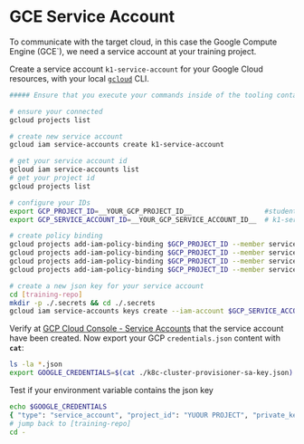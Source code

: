 
# GCE Service Account

To communicate with the target cloud, in this case the Google Compute Engine (GCE`), we need a service account at your training project.

Create a service account `k1-service-account` for your Google Cloud resources, with your local [`gcloud`](https://cloud.google.com/sdk/install) CLI.

```bash
##### Ensure that you execute your commands inside of the tooling container

# ensure your connected
gcloud projects list

# create new service account
gcloud iam service-accounts create k1-service-account

# get your service account id
gcloud iam service-accounts list
# get your project id
gcloud projects list

# configure your IDs
export GCP_PROJECT_ID=__YOUR_GCP_PROJECT_ID__                  #student-XX-project
export GCP_SERVICE_ACCOUNT_ID=__YOUR_GCP_SERVICE_ACCOUNT_ID__  # k1-service-account@student-XX.iam.gserviceaccount.com 

# create policy binding
gcloud projects add-iam-policy-binding $GCP_PROJECT_ID --member serviceAccount:$GCP_SERVICE_ACCOUNT_ID --role='roles/compute.admin'
gcloud projects add-iam-policy-binding $GCP_PROJECT_ID --member serviceAccount:$GCP_SERVICE_ACCOUNT_ID --role='roles/iam.serviceAccountUser' 
gcloud projects add-iam-policy-binding $GCP_PROJECT_ID --member serviceAccount:$GCP_SERVICE_ACCOUNT_ID --role='roles/viewer'
gcloud projects add-iam-policy-binding $GCP_PROJECT_ID --member serviceAccount:$GCP_SERVICE_ACCOUNT_ID --role='roles/storage.admin'

# create a new json key for your service account
cd [training-repo]
mkdir -p ./.secrets && cd ./.secrets
gcloud iam service-accounts keys create --iam-account $GCP_SERVICE_ACCOUNT_ID k8c-cluster-provisioner-sa-key.json
``` 
Verify at [GCP Cloud Console - Service Accounts](https://console.cloud.google.com/iam-admin/serviceaccounts) that the service account have been created. Now export your GCP `credentials.json` content with **`cat`**:
```bash
ls -la *.json
export GOOGLE_CREDENTIALS=$(cat ./k8c-cluster-provisioner-sa-key.json)
```
Test if your environment variable contains the json key
```bash
echo $GOOGLE_CREDENTIALS 
{ "type": "service_account", "project_id": "YUOUR PROJECT", "private_key_id": "..." }
# jump back to [training-repo]
cd -
```
